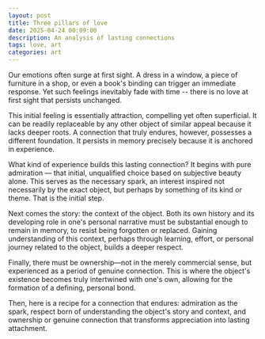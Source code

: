 ```yaml
---
layout: post
title: Three pillars of love
date: 2025-04-24 00:09:00
description: An analysis of lasting connections
tags: love, art
categories: art
---
```


Our emotions often surge at first sight. A dress in a window, a piece of furniture in a shop, or even a book's binding can trigger an immediate response. Yet such feelings inevitably fade with time -- there is no love at first sight that persists unchanged.

This initial feeling is essentially attraction, compelling yet often superficial. It can be readily replaceable by any other object of similar appeal because it lacks deeper roots. A connection that truly endures, however, possesses a different foundation. It persists in memory precisely because it is anchored in experience.

What kind of experience builds this lasting connection? It begins with pure admiration — that initial, unqualified choice based on subjective beauty alone. This serves as the necessary spark, an interest inspired not necessarily by the exact object, but perhaps by something of its kind or theme. That is the initial step.

Next comes the story: the context of the object. Both its own history and its developing role in one's personal narrative must be substantial enough to remain in memory, to resist being forgotten or replaced. Gaining understanding of this context, perhaps through learning, effort, or personal journey related to the object, builds a deeper respect.

Finally, there must be ownership—not in the merely commercial sense, but experienced as a period of genuine connection. This is where the object's existence becomes truly intertwined with one's own, allowing for the formation of a defining, personal bond.

Then, here is a recipe for a connection that endures: admiration as the spark, respect born of understanding the object's story and context, and ownership or genuine connection that transforms appreciation into lasting attachment.
